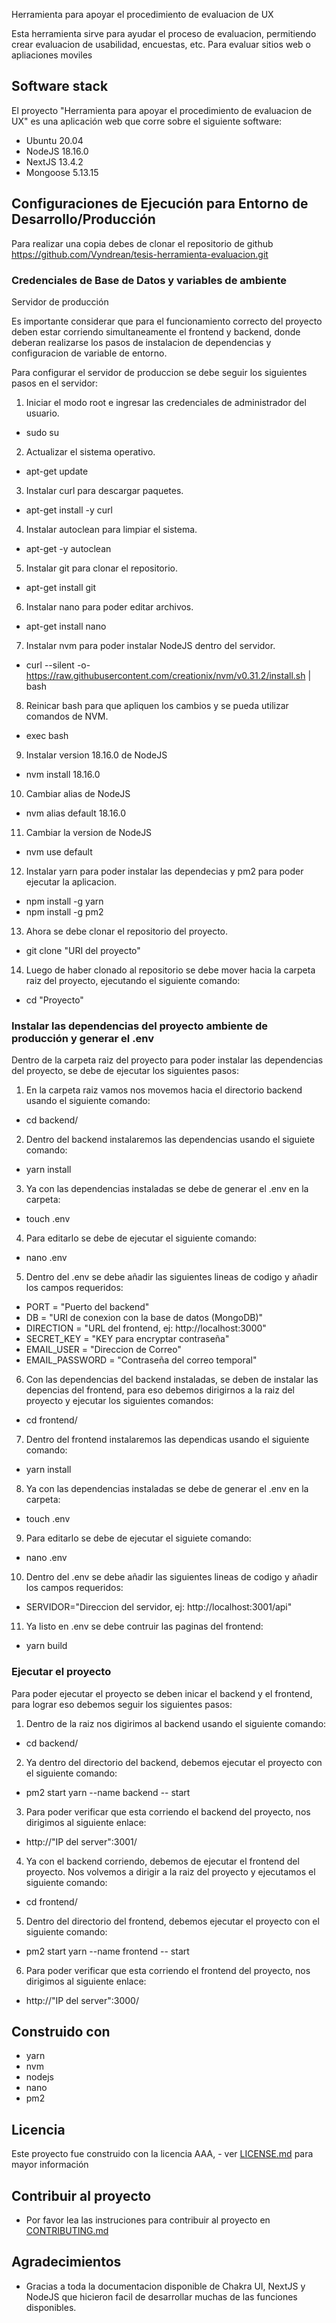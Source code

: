 ﻿Herramienta para apoyar el procedimiento de evaluacion de UX

Esta herramienta sirve para ayudar el proceso de evaluacion, permitiendo crear evaluacion de usabilidad, encuestas, etc. Para evaluar sitios web o apliaciones moviles

## Software stack
El proyecto "Herramienta para apoyar el procedimiento de evaluacion de UX" es una aplicación web que corre sobre el siguiente software:

-   Ubuntu 20.04
-   NodeJS 18.16.0
-   NextJS 13.4.2
-   Mongoose 5.13.15

## Configuraciones de Ejecución para Entorno de Desarrollo/Producción

Para realizar una copia debes de clonar el repositorio de github https://github.com/Vyndrean/tesis-herramienta-evaluacion.git

### Credenciales de Base de Datos y variables de ambiente

Servidor de producción

Es importante considerar que para el funcionamiento correcto del proyecto deben estar corriendo simultaneamente el frontend y backend, donde deberan realizarse los pasos de instalacion de dependencias y configuracion de variable de entorno.

Para configurar el servidor de produccion se debe seguir los siguientes pasos en el servidor:

1. Iniciar el modo root e ingresar las credenciales de administrador del usuario.
-   sudo su

2. Actualizar el sistema operativo.
-   apt-get update

3.  Instalar curl para descargar paquetes.
-   apt-get install -y curl

4.  Instalar autoclean para limpiar el sistema.
-   apt-get -y autoclean

5.  Instalar git para clonar el repositorio.
-   apt-get install git

6.  Instalar nano para poder editar archivos.
-   apt-get install nano

7.  Instalar nvm para poder instalar NodeJS dentro del servidor.
-   curl --silent -o- https://raw.githubusercontent.com/creationix/nvm/v0.31.2/install.sh | bash

8.  Reinicar bash para que apliquen los cambios y se pueda utilizar comandos de NVM.
-   exec bash

9.  Instalar version 18.16.0 de NodeJS
-   nvm install 18.16.0

10. Cambiar alias de NodeJS
-   nvm alias default 18.16.0

11. Cambiar la version de NodeJS
-   nvm use default

12. Instalar yarn para poder instalar las dependecias y pm2 para poder ejecutar la aplicacion.
-   npm install -g yarn
-   npm install -g pm2

13. Ahora se debe clonar el repositorio del proyecto.
-   git clone "URI del proyecto"

14. Luego de haber clonado al repositorio se debe mover hacia la carpeta raiz del proyecto, ejecutando el siguiente comando:
-   cd "Proyecto"

### Instalar las dependencias del proyecto ambiente de producción y generar el .env

Dentro de la carpeta raiz del proyecto para poder instalar las dependencias del proyecto, se debe de ejecutar los siguientes pasos:

1.  En la carpeta raiz vamos nos movemos hacia el directorio backend usando el siguiente comando:
-   cd backend/

2.  Dentro del backend instalaremos las dependencias usando el siguiete comando:

-   yarn install

3.  Ya con las dependencias instaladas se debe de generar el .env en la carpeta:

-   touch .env

4. Para editarlo se debe de ejecutar el siguiente comando:

-   nano .env

5. Dentro del .env se debe añadir las siguientes lineas de codigo y añadir los campos requeridos: 

-   PORT = "Puerto del backend"
-   DB = "URI de conexion con la base de datos (MongoDB)"
-   DIRECTION = "URL del frontend, ej: http://localhost:3000"
-   SECRET_KEY = "KEY para encryptar contraseña"
-   EMAIL_USER = "Direccion de Correo"
-   EMAIL_PASSWORD = "Contraseña del correo temporal"

6.  Con las dependencias del backend instaladas, se deben de instalar las depencias del frontend, para eso debemos dirigirnos a la raiz del proyecto y ejecutar los siguientes comandos:

-   cd frontend/

7.  Dentro del frontend instalaremos las dependicas usando el siguiente comando:

-   yarn install

8.  Ya con las dependencias instaladas se debe de generar el .env en la carpeta:

-   touch .env

9. Para editarlo se debe de ejecutar el siguiete comando:

-   nano .env

10. Dentro del .env se debe añadir las siguientes lineas de codigo y añadir los campos requeridos:

-   SERVIDOR="Direccion del servidor, ej: http://localhost:3001/api"

11. Ya listo en .env se debe contruir las paginas del frontend:

-   yarn build

### Ejecutar el proyecto

Para poder ejecutar el proyecto se deben inicar el backend y el frontend, para lograr eso debemos seguir los siguientes pasos:

1.  Dentro de la raiz nos digirimos al backend usando el siguiente comando:

-   cd backend/

2.  Ya dentro del directorio del backend, debemos ejecutar el proyecto con el siguiente comando:

-   pm2 start yarn --name backend -- start

3.  Para poder verificar que esta corriendo el backend del proyecto, nos dirigimos al siguiente enlace:

-   http://"IP del server":3001/

4.  Ya con el backend corriendo, debemos de ejecutar el frontend del proyecto. Nos volvemos a dirigir a la raiz del proyecto y ejecutamos el siguiente comando:

-   cd frontend/

5.  Dentro del directorio del frontend, debemos ejecutar el proyecto con el siguiente comando:

-   pm2 start yarn --name frontend -- start

6. Para poder verificar que esta corriendo el frontend del proyecto, nos dirigimos al siguiente enlace:

-   http://"IP del server":3000/

## Construido con
-   yarn
-   nvm
-   nodejs
-   nano
-   pm2

## Licencia

Este proyecto fue construido con la licencia AAA, - ver [LICENSE.md](LICENSE.md) para mayor información

## Contribuir al proyecto

-   Por favor lea las instruciones para contribuir al proyecto en [CONTRIBUTING.md](CONTRIBUTING.md)

## Agradecimientos

- Gracias a toda la documentacion disponible de Chakra UI, NextJS y NodeJS que hicieron facil de desarrollar muchas de las funciones disponibles.